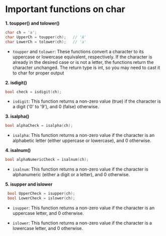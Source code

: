 # Important functions on char 

**1. toupper() and tolower()**
```cpp
char ch = 'a';
char UpperCh = toupper(ch);   // 'A'
char LowerCh = tolower(ch);   // 'a'
```
- `toupper` and `tolower`: These functions convert a character to its uppercase or lowercase equivalent, respectively. If the character is already in the desired case or is not a letter, the functions return the character unchanged. The return type is int, so you may need to cast it to char for proper output

**2. isdigit()**
```cpp
bool check = isdigit(ch);
```
- `isdigit`: This function returns a non-zero value (true) if the character is a digit ('0' to '9'), and 0 (false) otherwise.

**3. isalpha()**
```cpp
bool alphaCheck = isalpha(ch);
```
- `isalpha`: This function returns a non-zero value if the character is an alphabetic letter (either uppercase or lowercase), and 0 otherwise.

**4. isalnum()**
```cpp
bool alphaNumericCheck = isalnum(ch);
```
- `isalnum`: This function returns a non-zero value if the character is alphanumeric (either a digit or a letter), and 0 otherwise.


**5. isupper and islower**
```cpp
 bool UpperCheck = isupper(ch);
 bool LowerCheck = islower(ch);
```
- `isupper`: This function returns a non-zero value if the character is an uppercase letter, and 0 otherwise.

- `islower`: This function returns a non-zero value if the character is a lowercase letter, and 0 otherwise.
